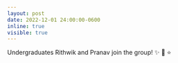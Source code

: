 ```yaml
---
layout: post
date: 2022-12-01 24:00:00-0600
inline: true
visible: true
---
```


Undergraduates Rithwik and Pranav join the group! :sparkles: :honeybee: :star:

